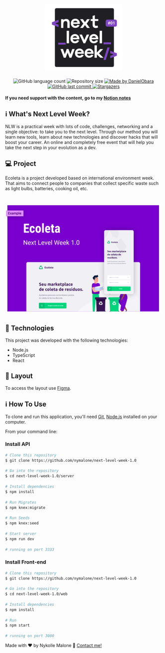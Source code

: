 <h1 align="center">
    <img alt="NextLevelWeek" title="#NextLevelWeek" src='./web/src/assets/nlw.png' width="250px" />
</h1>

<p align="center">
  <img alt="GitHub language count" src="https://img.shields.io/github/languages/count/nymalone/next-level-week-1.0?color=%2304D361">

  <img alt="Repository size" src="https://img.shields.io/github/repo-size/nymalone/next-level-week-1.0">
	
  <a href="https://www.linkedin.com/in/nykollemalone/">
    <img alt="Made by DanielObara" src="https://img.shields.io/badge/made%20by-NykolleMalone-%2304D361">
  </a>

  <a href="https://github.com/nymalone/next-level-week-1.0/commits/master">
    <img alt="GitHub last commit" src="https://img.shields.io/github/last-commit/nymalone/next-level-week-1.0">
  </a>
   <a href="https://github.com/nymalone/next-level-week-1.0/stargazers">
    <img alt="Stargazers" src="https://img.shields.io/github/stars/nymalone/next-level-week-1.0?style=social">
  </a>
</p>

#### If you need support with the content, go to my [Notion notes](https://www.notion.so/NLW-6fe8f579d7ec49018926d0c81d546325)


## :information_source: What's Next Level Week?

NLW is a practical week with lots of code, challenges, networking and a single objective: to take you to the next level.
Through our method you will learn new tools, learn about new technologies and discover hacks that will boost your career.
An online and completely free event that will help you take the next step in your evolution as a dev.

## 💻 Project

Ecoleta is a project developed based on international environment week. 
That aims to connect people to companies that collect specific waste such as light bulbs, batteries, cooking oil, etc.

<h1 align="center">
    <img alt="Example" title="Example" src="./web/src/assets/example.png" width="500px" />
</h1>


## :rocket: Technologies

This project was developed with the following technologies:

- Node.js
- TypeScript
- React

## 🔖 Layout

To access the layout use [Figma](https://www.figma.com/file/1SxgOMojOB2zYT0Mdk28lB/).

## :information_source: How To Use

To clone and run this application, you'll need [Git](https://git-scm.com), [Node.js](https://nodejs.org/en/) installed on your computer.

From your command line:

### Install API 

```bash
# Clone this repository
$ git clone https://github.com/nymalone/next-level-week-1.0

# Go into the repository
$ cd next-level-week-1.0/server

# Install dependencies
$ npm install

# Run Migrates
$ npm knex:migrate

# Run Seeds
$ npm knex:seed

# Start server
$ npm run dev

# running on port 3333
```

### Install Front-end

```bash
# Clone this repository
$ git clone https://github.com/nymalone/next-level-week-1.0

# Go into the repository
$ cd next-level-week-1.0/web

# Install dependencies
$ npm install

# Run
$ npm start

# running on port 3000
```


Made with ♥ by Nykolle Malone :wave: [Contact me!](https://www.linkedin.com/in/nykollemalone/)
